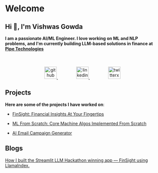 # Welcome

## Hi 👋, I'm Vishwas Gowda

**I am a passionate AI/ML Engineer. I love working on ML and NLP problems, and I'm currently building LLM-based solutions in finance at [Pipe Technologies](https://pipe.com/)**

<div style="text-align: center ;margin-top: 50px;">
<a href="https://github.com/vishwasg217" target="_blank" style="margin-right: 60px;">
    <img width="40" height="40" src="https://img.icons8.com/ios-glyphs/30/github.png" alt="github"/>
</a>
<a href="https://www.linkedin.com/in/vishwasgowda217/" target="_blank" style="margin-right: 60px;">
    <img width="40" height="40" src="https://img.icons8.com/ios-glyphs/30/linkedin.png" alt="linkedin"/>
</a>
<a href="https://twitter.com/imvishwas_g/" target="_blank">
    <img width="40" height="40" src="https://img.icons8.com/ios-glyphs/30/twitterx--v2.png" alt="twitterx--v2"/>
</a>
</div>

## Projects

**Here are some of the projects I have worked on**:

* <a href="https://github.com/vishwasg217/fin-sight" target="_blank" rel="noopener noreferrer">FinSight: Financial Insights At Your Fingertips</a>

* <a href="https://github.com/vishwasg217/ml-from-scratch" target="_blank" rel="noopener noreferrer">ML From Scratch: Core Machine Algos Implemented From Scratch</a>

* <a href="https://github.com/vishwasg217/recommender" target="_blank" rel="noopener noreferrer">AI Email Campaign Generator</a>

## Blogs

[How I built the Streamlit LLM Hackathon winning app — FinSight using LlamaIndex.](https://www.llamaindex.ai/blog/how-i-built-the-streamlit-llm-hackathon-winning-app-finsight-using-llamaindex-9dcf6c46d7a0)
